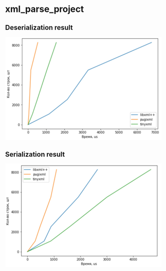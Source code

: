 # xml_parse_project
## Deserialization result
![Screenshot](deserialization.jpg)

## Serialization result
![Screenshot](serialization.jpg)
